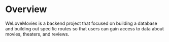 # Overview

WeLoveMovies is a backend project that focused on building a database and building out specific routes so that users can gain access to data about movies, theaters, and reviews.

